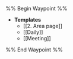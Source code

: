 
%% Begin Waypoint %%
- **Templates**
	- [[2. Area page]]
	- [[Daily]]
	- [[Meeting]]

%% End Waypoint %%